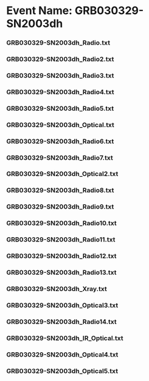 # Event Name: GRB030329-SN2003dh


### GRB030329-SN2003dh_Radio.txt


### GRB030329-SN2003dh_Radio2.txt


### GRB030329-SN2003dh_Radio3.txt


### GRB030329-SN2003dh_Radio4.txt


### GRB030329-SN2003dh_Radio5.txt


### GRB030329-SN2003dh_Optical.txt


### GRB030329-SN2003dh_Radio6.txt


### GRB030329-SN2003dh_Radio7.txt


### GRB030329-SN2003dh_Optical2.txt


### GRB030329-SN2003dh_Radio8.txt


### GRB030329-SN2003dh_Radio9.txt


### GRB030329-SN2003dh_Radio10.txt


### GRB030329-SN2003dh_Radio11.txt


### GRB030329-SN2003dh_Radio12.txt


### GRB030329-SN2003dh_Radio13.txt


### GRB030329-SN2003dh_Xray.txt


### GRB030329-SN2003dh_Optical3.txt


### GRB030329-SN2003dh_Radio14.txt


### GRB030329-SN2003dh_IR_Optical.txt


### GRB030329-SN2003dh_Optical4.txt


### GRB030329-SN2003dh_Optical5.txt
